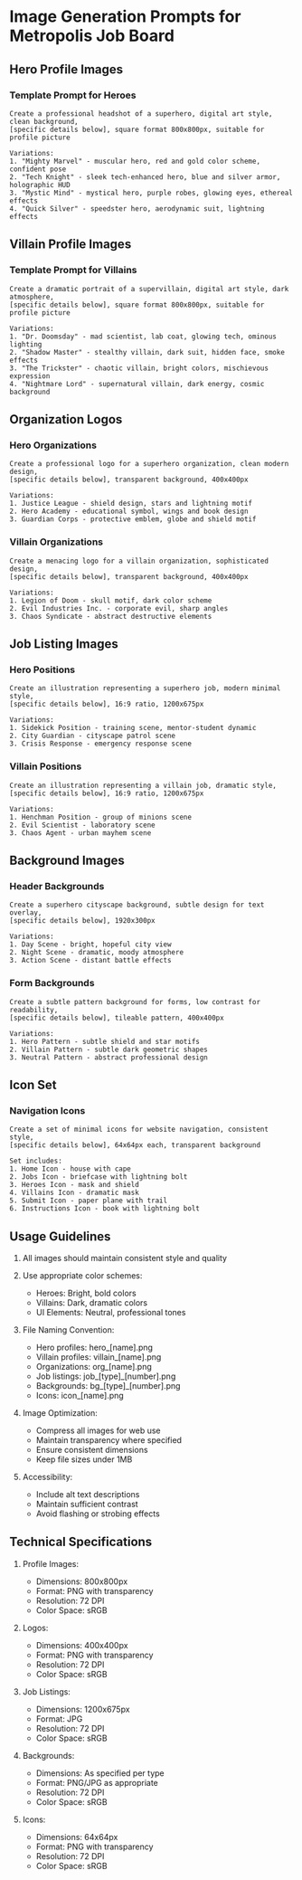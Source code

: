 # Image Generation Prompts for Metropolis Job Board

## Hero Profile Images

### Template Prompt for Heroes
```
Create a professional headshot of a superhero, digital art style, clean background, 
[specific details below], square format 800x800px, suitable for profile picture

Variations:
1. "Mighty Marvel" - muscular hero, red and gold color scheme, confident pose
2. "Tech Knight" - sleek tech-enhanced hero, blue and silver armor, holographic HUD
3. "Mystic Mind" - mystical hero, purple robes, glowing eyes, ethereal effects
4. "Quick Silver" - speedster hero, aerodynamic suit, lightning effects
```

## Villain Profile Images

### Template Prompt for Villains
```
Create a dramatic portrait of a supervillain, digital art style, dark atmosphere, 
[specific details below], square format 800x800px, suitable for profile picture

Variations:
1. "Dr. Doomsday" - mad scientist, lab coat, glowing tech, ominous lighting
2. "Shadow Master" - stealthy villain, dark suit, hidden face, smoke effects
3. "The Trickster" - chaotic villain, bright colors, mischievous expression
4. "Nightmare Lord" - supernatural villain, dark energy, cosmic background
```

## Organization Logos

### Hero Organizations
```
Create a professional logo for a superhero organization, clean modern design,
[specific details below], transparent background, 400x400px

Variations:
1. Justice League - shield design, stars and lightning motif
2. Hero Academy - educational symbol, wings and book design
3. Guardian Corps - protective emblem, globe and shield motif
```

### Villain Organizations
```
Create a menacing logo for a villain organization, sophisticated design,
[specific details below], transparent background, 400x400px

Variations:
1. Legion of Doom - skull motif, dark color scheme
2. Evil Industries Inc. - corporate evil, sharp angles
3. Chaos Syndicate - abstract destructive elements
```

## Job Listing Images

### Hero Positions
```
Create an illustration representing a superhero job, modern minimal style,
[specific details below], 16:9 ratio, 1200x675px

Variations:
1. Sidekick Position - training scene, mentor-student dynamic
2. City Guardian - cityscape patrol scene
3. Crisis Response - emergency response scene
```

### Villain Positions
```
Create an illustration representing a villain job, dramatic style,
[specific details below], 16:9 ratio, 1200x675px

Variations:
1. Henchman Position - group of minions scene
2. Evil Scientist - laboratory scene
3. Chaos Agent - urban mayhem scene
```

## Background Images

### Header Backgrounds
```
Create a superhero cityscape background, subtle design for text overlay,
[specific details below], 1920x300px

Variations:
1. Day Scene - bright, hopeful city view
2. Night Scene - dramatic, moody atmosphere
3. Action Scene - distant battle effects
```

### Form Backgrounds
```
Create a subtle pattern background for forms, low contrast for readability,
[specific details below], tileable pattern, 400x400px

Variations:
1. Hero Pattern - subtle shield and star motifs
2. Villain Pattern - subtle dark geometric shapes
3. Neutral Pattern - abstract professional design
```

## Icon Set

### Navigation Icons
```
Create a set of minimal icons for website navigation, consistent style,
[specific details below], 64x64px each, transparent background

Set includes:
1. Home Icon - house with cape
2. Jobs Icon - briefcase with lightning bolt
3. Heroes Icon - mask and shield
4. Villains Icon - dramatic mask
5. Submit Icon - paper plane with trail
6. Instructions Icon - book with lightning bolt
```

## Usage Guidelines

1. All images should maintain consistent style and quality
2. Use appropriate color schemes:
   - Heroes: Bright, bold colors
   - Villains: Dark, dramatic colors
   - UI Elements: Neutral, professional tones

3. File Naming Convention:
   - Hero profiles: hero_[name].png
   - Villain profiles: villain_[name].png
   - Organizations: org_[name].png
   - Job listings: job_[type]_[number].png
   - Backgrounds: bg_[type]_[number].png
   - Icons: icon_[name].png

4. Image Optimization:
   - Compress all images for web use
   - Maintain transparency where specified
   - Ensure consistent dimensions
   - Keep file sizes under 1MB

5. Accessibility:
   - Include alt text descriptions
   - Maintain sufficient contrast
   - Avoid flashing or strobing effects

## Technical Specifications

1. Profile Images:
   - Dimensions: 800x800px
   - Format: PNG with transparency
   - Resolution: 72 DPI
   - Color Space: sRGB

2. Logos:
   - Dimensions: 400x400px
   - Format: PNG with transparency
   - Resolution: 72 DPI
   - Color Space: sRGB

3. Job Listings:
   - Dimensions: 1200x675px
   - Format: JPG
   - Resolution: 72 DPI
   - Color Space: sRGB

4. Backgrounds:
   - Dimensions: As specified per type
   - Format: PNG/JPG as appropriate
   - Resolution: 72 DPI
   - Color Space: sRGB

5. Icons:
   - Dimensions: 64x64px
   - Format: PNG with transparency
   - Resolution: 72 DPI
   - Color Space: sRGB